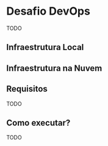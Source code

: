 # Desafio DevOps


TODO

## Infraestrutura Local


## Infraestrutura na Nuvem

## Requisitos


TODO

## Como executar?

TODO